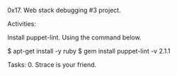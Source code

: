 0x17. Web stack debugging #3 project.


Activities:

Install puppet-lint.
Using the command below.

$ apt-get install -y ruby
$ gem install puppet-lint -v 2.1.1


Tasks:
0. Strace is your friend.
